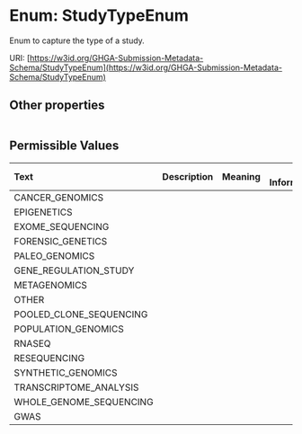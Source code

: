 
# Enum: StudyTypeEnum


Enum to capture the type of a study.

URI: [https://w3id.org/GHGA-Submission-Metadata-Schema/StudyTypeEnum](https://w3id.org/GHGA-Submission-Metadata-Schema/StudyTypeEnum)


## Other properties

|  |  |  |
| --- | --- | --- |

## Permissible Values

| Text | Description | Meaning | Other Information |
| :--- | :---: | :---: | ---: |
| CANCER_GENOMICS |  |  |  |
| EPIGENETICS |  |  |  |
| EXOME_SEQUENCING |  |  |  |
| FORENSIC_GENETICS |  |  |  |
| PALEO_GENOMICS |  |  |  |
| GENE_REGULATION_STUDY |  |  |  |
| METAGENOMICS |  |  |  |
| OTHER |  |  |  |
| POOLED_CLONE_SEQUENCING |  |  |  |
| POPULATION_GENOMICS |  |  |  |
| RNASEQ |  |  |  |
| RESEQUENCING |  |  |  |
| SYNTHETIC_GENOMICS |  |  |  |
| TRANSCRIPTOME_ANALYSIS |  |  |  |
| WHOLE_GENOME_SEQUENCING |  |  |  |
| GWAS |  |  |  |

